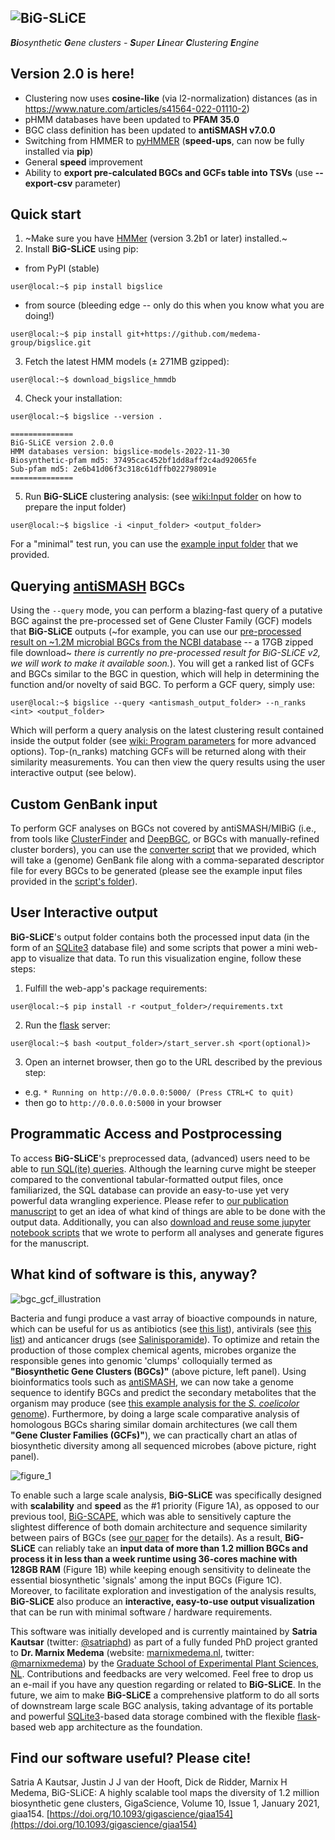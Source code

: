 ![BiG-SLiCE](https://raw.githubusercontent.com/medema-group/bigslice/master/misc/github_images/bigslice_logo.png)
----------------------
***Bi**osynthetic **G**ene clusters - **S**uper **Li**near **C**lustering **E**ngine*

Version 2.0 is here!
---------------------
- Clustering now uses __cosine-like__ (via l2-normalization) distances (as in https://www.nature.com/articles/s41564-022-01110-2)
- pHMM databases have been updated to __PFAM 35.0__
- BGC class definition has been updated to __antiSMASH v7.0.0__
- Switching from HMMER to [pyHMMER](https://github.com/althonos/pyhmmer) (__speed-ups__, can now be fully installed via __pip__)
- General __speed__ improvement
- Ability to __export pre-calculated BGCs and GCFs table into TSVs__ (use __--export-csv__ parameter)

Quick start
---------------------
1. ~Make sure you have [HMMer](http://hmmer.org/) (version 3.2b1 or later) installed.~
2. Install **BiG-SLiCE** using pip:
- from PyPI (stable)
~~~console
user@local:~$ pip install bigslice
~~~
- from source (bleeding edge -- only do this when you know what you are doing!)
~~~console
user@local:~$ pip install git+https://github.com/medema-group/bigslice.git
~~~
3. Fetch the latest HMM models (± 271MB gzipped):
~~~console
user@local:~$ download_bigslice_hmmdb
~~~
4. Check your installation:
~~~console
user@local:~$ bigslice --version .

==============
BiG-SLiCE version 2.0.0
HMM databases version: bigslice-models-2022-11-30
Biosynthetic-pfam md5: 37495cac452bf1dd8aff2c4ad92065fe
Sub-pfam md5: 2e6b41d06f3c318c61dffb022798091e
==============

~~~

5. Run **BiG-SLiCE** clustering analysis: (see [wiki:Input folder](https://github.com/medema-group/bigslice/wiki/Input-folder) on how to prepare the input folder)
~~~console
user@local:~$ bigslice -i <input_folder> <output_folder>
~~~
For a "minimal" test run, you can use the [example input folder](https://github.com/medema-group/bigslice/tree/master/misc/input_folder_template) that we provided.

Querying [antiSMASH](https://antismash.secondarymetabolites.org/) BGCs
---------------------
Using the `--query` mode, you can perform a blazing-fast query of a putative BGC against the pre-processed set of Gene Cluster Family (GCF) models that **BiG-SLiCE** outputs (~for example, you can use our [pre-processed result on ~1.2M microbial BGCs from the NCBI database](http://bioinformatics.nl/~kauts001/ltr/bigslice/paper_data/data/full_run_result.zip) -- a 17GB zipped file download~ _there is currently no pre-processed result for BiG-SLiCE v2, we will work to make it available soon._). You will get a ranked list of GCFs and BGCs similar to the BGC in question, which will help in determining the function and/or novelty of said BGC. To perform a GCF query, simply use:
~~~console
user@local:~$ bigslice --query <antismash_output_folder> --n_ranks <int> <output_folder>
~~~
Which will perform a query analysis on the latest clustering result contained inside the output folder (see [wiki: Program parameters](https://github.com/medema-group/bigslice/wiki/Program-parameters) for more advanced options). Top-(n_ranks) matching GCFs will be returned along with their similarity measurements. You can then view the query results using the user interactive output (see below).

Custom GenBank input
---------------------
To perform GCF analyses on BGCs not covered by antiSMASH/MIBiG (i.e., from tools like [ClusterFinder](https://github.com/petercim/ClusterFinder) and [DeepBGC](https://github.com/Merck/deepbgc), or BGCs with manually-refined cluster borders), you can use the [converter script](https://github.com/medema-group/bigslice/blob/master/misc/generate_antismash_gbk/generate_antismash_gbk.py) that we provided, which will take a (genome) GenBank file along with a comma-separated descriptor file for every BGCs to be generated (please see the example input files provided in the [script's folder](https://github.com/medema-group/bigslice/blob/master/misc/generate_antismash_gbk/generate_antismash_gbk.py)).

User Interactive output
---------------------
**BiG-SLiCE**'s output folder contains both the processed input data (in the form of an [SQLite3](https://www.sqlite.org/index.html) database file) and some scripts that power a mini web-app to visualize that data. To run this visualization engine, follow these steps:
1. Fulfill the web-app's package requirements:
~~~console
user@local:~$ pip install -r <output_folder>/requirements.txt
~~~
2. Run the [flask](https://flask.palletsprojects.com/en/1.1.x/) server:
~~~console
user@local:~$ bash <output_folder>/start_server.sh <port(optional)>
~~~
3. Open an internet browser, then go to the URL described by the previous step:
- e.g. `* Running on http://0.0.0.0:5000/ (Press CTRL+C to quit)`
- then go to `http://0.0.0.0:5000` in your browser

Programmatic Access and Postprocessing
---------------------
To access **BiG-SLiCE**'s preprocessed data, (advanced) users need to be able to [run SQL(ite) queries](https://www.sqlitetutorial.net/sqlite-select/). Although the learning curve might be steeper compared to the conventional tabular-formatted output files, once familiarized, the SQL database can provide an easy-to-use yet very powerful data wrangling experience. Please refer to [our publication manuscript](https://doi.org/10.1101/2020.08.17.240838) to get an idea of what kind of things are able to be done with the output data. Additionally, you can also [download and reuse some jupyter notebook scripts](https://bioinformatics.nl/~kauts001/ltr/bigslice/paper_data/scripts/) that we wrote to perform all analyses and generate figures for the manuscript.

What kind of software is this, anyway?
---------------------
![bgc_gcf_illustration](https://i.ibb.co/FmBfmHW/bgc-gcf-illustration.png)

Bacteria and fungi produce a vast array of bioactive compounds in nature, which can be useful for us as antibiotics (see [this list](https://dx.doi.org/10.1016%2Fj.mib.2009.07.002)), antivirals (see [this list](https://doi.org/10.1038/ja.2017.115)) and anticancer drugs (see [Salinisporamide](https://doi.org/10.1016/j.bmc.2008.10.075)). To optimize and retain the production of those complex chemical agents, microbes organize the responsible genes into genomic 'clumps' colloquially termed as **"Biosynthetic Gene Clusters (BGCs)"** (above picture, left panel). Using bioinformatics tools such as [antiSMASH](https://antismash.secondarymetabolites.org/), we can now take a genome sequence to identify BGCs and predict the secondary metabolites that the organism may produce (see [this example analysis for the _S. coelicolor_ genome](https://antismash.secondarymetabolites.org/upload/example/index.html)). Furthermore, by doing a large scale comparative analysis of homologous BGCs sharing similar domain architectures (we call them **"Gene Cluster Families (GCFs)"**), we can practically chart an atlas of biosynthetic diversity among all sequenced microbes (above picture, right panel).

![figure_1](https://i.ibb.co/0twfQ81/figure-1.png)

To enable such a large scale analysis, **BiG-SLiCE** was specifically designed with **scalability** and **speed** as the #1 priority (Figure 1A), as opposed to our previous tool, [BiG-SCAPE](https://git.wageningenur.nl/medema-group/BiG-SCAPE), which was able to sensitively capture the slightest difference of both domain architecture and sequence similarity between pairs of BGCs (see [our paper](https://www.nature.com/articles/s41589-019-0400-9) for the details). As a result, **BiG-SLiCE** can reliably take an **input data of more than 1.2 million BGCs and process it in less than a week runtime using 36-cores machine with 128GB RAM** (Figure 1B) while keeping enough sensitivity to delineate the essential biosynthetic 'signals' among the input BGCs (Figure 1C). Moreover, to facilitate exploration and investigation of the analysis results, **BiG-SLiCE** also produce an **interactive, easy-to-use output visualization** that can be run with minimal software / hardware requirements.

This software was initially developed and is currently maintained by **Satria Kautsar** (twitter: [@satriaphd](https://twitter.com/satriaphd)) as part of a fully funded PhD project granted to **Dr. Marnix Medema** (website: [marnixmedema.nl](http://marnixmedema.nl), twitter: [@marnixmedema](https://twitter.com/marnixmedema)) by the [Graduate School of Experimental Plant Sciences, NL](https://www.graduateschool-eps.info/). Contributions and feedbacks are very welcomed. Feel free to drop us an e-mail if you have any question regarding or related to **BiG-SLiCE**. In the future, we aim to make **BiG-SLiCE** a comprehensive platform to do all sorts of downstream large scale BGC analysis, taking advantage of its portable and powerful [SQLite3](https://www.sqlite.org/index.html)-based data storage combined with the flexible [flask](https://flask.palletsprojects.com/en/1.1.x/)-based web app architecture as the foundation.

Find our software useful? Please cite!
---------------------
Satria A Kautsar, Justin J J van der Hooft, Dick de Ridder, Marnix H Medema, BiG-SLiCE: A highly scalable tool maps the diversity of 1.2 million biosynthetic gene clusters, GigaScience, Volume 10, Issue 1, January 2021, giaa154.
[https://doi.org/10.1093/gigascience/giaa154](https://doi.org/10.1093/gigascience/giaa154)
